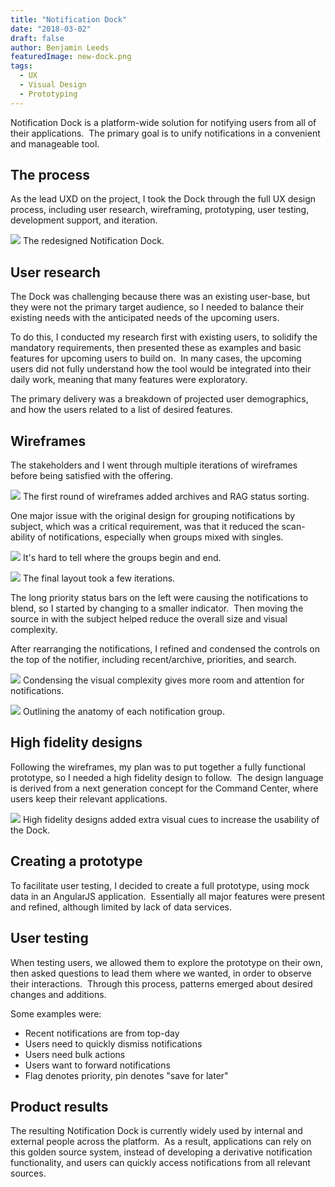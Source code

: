 ```yaml
---
title: "Notification Dock"
date: "2018-03-02"
draft: false
author: Benjamin Leeds
featuredImage: new-dock.png
tags:
  - UX
  - Visual Design
  - Prototyping
---
```


Notification Dock is a platform-wide solution for notifying users from all of their applications.  The primary goal is to unify notifications in a convenient and manageable tool.

<!-- end -->

## The process

As the lead UXD on the project, I took the Dock through the full UX design process, including user research, wireframing, prototyping, user testing, development support, and iteration.

![](new-dock.png) The redesigned Notification Dock.

## User research

The Dock was challenging because there was an existing user-base, but they were not the primary target audience, so I needed to balance their existing needs with the anticipated needs of the upcoming users.

To do this, I conducted my research first with existing users, to solidify the mandatory requirements, then presented these as examples and basic features for upcoming users to build on.  In many cases, the upcoming users did not fully understand how the tool would be integrated into their daily work, meaning that many features were exploratory.

The primary delivery was a breakdown of projected user demographics, and how the users related to a list of desired features.

## Wireframes

The stakeholders and I went through multiple iterations of wireframes before being satisfied with the offering.

![](dock-wires-original.png) The first round of wireframes added archives and RAG status sorting.

One major issue with the original design for grouping notifications by subject, which was a critical requirement, was that it reduced the scan-ability of notifications, especially when groups mixed with singles.

![](dock-wires-original-1.png) It's hard to tell where the groups begin and end.

![](dock-wires-notification-transition.png) The final layout took a few iterations.

The long priority status bars on the left were causing the notifications to blend, so I started by changing to a smaller indicator.  Then moving the source in with the subject helped reduce the overall size and visual complexity.

After rearranging the notifications, I refined and condensed the controls on the top of the notifier, including recent/archive, priorities, and search.

![](notifier-wireframe-2.png) Condensing the visual complexity gives more room and attention for notifications.

![](notifier-wireframe-1.png) Outlining the anatomy of each notification group.

## High fidelity designs

Following the wireframes, my plan was to put together a fully functional prototype, so I needed a high fidelity design to follow.  The design language is derived from a next generation concept for the Command Center, where users keep their relevant applications.

![](new-dock.png) High fidelity designs added extra visual cues to increase the usability of the Dock.

## Creating a prototype

To facilitate user testing, I decided to create a full prototype, using mock data in an AngularJS application.  Essentially all major features were present and refined, although limited by lack of data services.

## User testing

When testing users, we allowed them to explore the prototype on their own, then asked questions to lead them where we wanted, in order to observe their interactions.  Through this process, patterns emerged about desired changes and additions.

Some examples were:

- Recent notifications are from top-day
- Users need to quickly dismiss notifications
- Users need bulk actions
- Users want to forward notifications
- Flag denotes priority, pin denotes "save for later"

## Product results

The resulting Notification Dock is currently widely used by internal and external people across the platform.  As a result, applications can rely on this golden source system, instead of developing a derivative notification functionality, and users can quickly access notifications from all relevant sources.
